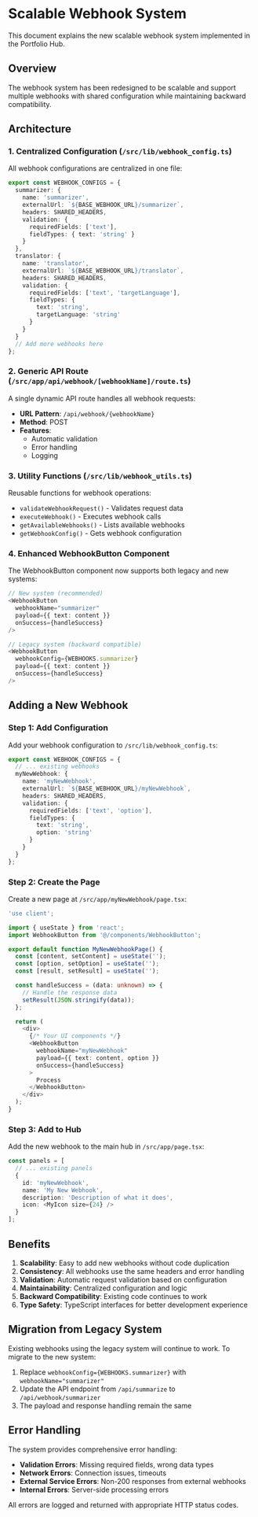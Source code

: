 # Scalable Webhook System

This document explains the new scalable webhook system implemented in the Portfolio Hub.

## Overview

The webhook system has been redesigned to be scalable and support multiple webhooks with shared configuration while maintaining backward compatibility.

## Architecture

### 1. Centralized Configuration (`/src/lib/webhook_config.ts`)

All webhook configurations are centralized in one file:

```typescript
export const WEBHOOK_CONFIGS = {
  summarizer: {
    name: 'summarizer',
    externalUrl: `${BASE_WEBHOOK_URL}/summarizer`,
    headers: SHARED_HEADERS,
    validation: {
      requiredFields: ['text'],
      fieldTypes: { text: 'string' }
    }
  },
  translator: {
    name: 'translator',
    externalUrl: `${BASE_WEBHOOK_URL}/translator`,
    headers: SHARED_HEADERS,
    validation: {
      requiredFields: ['text', 'targetLanguage'],
      fieldTypes: {
        text: 'string',
        targetLanguage: 'string'
      }
    }
  }
  // Add more webhooks here
};
```

### 2. Generic API Route (`/src/app/api/webhook/[webhookName]/route.ts`)

A single dynamic API route handles all webhook requests:

- **URL Pattern**: `/api/webhook/{webhookName}`
- **Method**: POST
- **Features**: 
  - Automatic validation
  - Error handling
  - Logging

### 3. Utility Functions (`/src/lib/webhook_utils.ts`)

Reusable functions for webhook operations:

- `validateWebhookRequest()` - Validates request data
- `executeWebhook()` - Executes webhook calls
- `getAvailableWebhooks()` - Lists available webhooks
- `getWebhookConfig()` - Gets webhook configuration

### 4. Enhanced WebhookButton Component

The WebhookButton component now supports both legacy and new systems:

```typescript
// New system (recommended)
<WebhookButton
  webhookName="summarizer"
  payload={{ text: content }}
  onSuccess={handleSuccess}
/>

// Legacy system (backward compatible)
<WebhookButton
  webhookConfig={WEBHOOKS.summarizer}
  payload={{ text: content }}
  onSuccess={handleSuccess}
/>
```

## Adding a New Webhook

### Step 1: Add Configuration

Add your webhook configuration to `/src/lib/webhook_config.ts`:

```typescript
export const WEBHOOK_CONFIGS = {
  // ... existing webhooks
  myNewWebhook: {
    name: 'myNewWebhook',
    externalUrl: `${BASE_WEBHOOK_URL}/myNewWebhook`,
    headers: SHARED_HEADERS,
    validation: {
      requiredFields: ['text', 'option'],
      fieldTypes: {
        text: 'string',
        option: 'string'
      }
    }
  }
};
```

### Step 2: Create the Page

Create a new page at `/src/app/myNewWebhook/page.tsx`:

```typescript
'use client';

import { useState } from 'react';
import WebhookButton from '@/components/WebhookButton';

export default function MyNewWebhookPage() {
  const [content, setContent] = useState('');
  const [option, setOption] = useState('');
  const [result, setResult] = useState('');

  const handleSuccess = (data: unknown) => {
    // Handle the response data
    setResult(JSON.stringify(data));
  };

  return (
    <div>
      {/* Your UI components */}
      <WebhookButton
        webhookName="myNewWebhook"
        payload={{ text: content, option }}
        onSuccess={handleSuccess}
      >
        Process
      </WebhookButton>
    </div>
  );
}
```

### Step 3: Add to Hub

Add the new webhook to the main hub in `/src/app/page.tsx`:

```typescript
const panels = [
  // ... existing panels
  { 
    id: 'myNewWebhook', 
    name: 'My New Webhook', 
    description: 'Description of what it does',
    icon: <MyIcon size={24} />
  }
];
```

## Benefits

1. **Scalability**: Easy to add new webhooks without code duplication
2. **Consistency**: All webhooks use the same headers and error handling
3. **Validation**: Automatic request validation based on configuration
4. **Maintainability**: Centralized configuration and logic
5. **Backward Compatibility**: Existing code continues to work
6. **Type Safety**: TypeScript interfaces for better development experience

## Migration from Legacy System

Existing webhooks using the legacy system will continue to work. To migrate to the new system:

1. Replace `webhookConfig={WEBHOOKS.summarizer}` with `webhookName="summarizer"`
2. Update the API endpoint from `/api/summarize` to `/api/webhook/summarizer`
3. The payload and response handling remain the same

## Error Handling

The system provides comprehensive error handling:

- **Validation Errors**: Missing required fields, wrong data types
- **Network Errors**: Connection issues, timeouts
- **External Service Errors**: Non-200 responses from external webhooks
- **Internal Errors**: Server-side processing errors

All errors are logged and returned with appropriate HTTP status codes. 